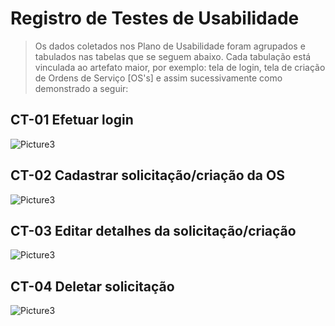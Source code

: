 # Registro de Testes de Usabilidade

>Os dados coletados nos Plano de Usabilidade foram agrupados e tabulados nas tabelas que se seguem abaixo. Cada tabulação está vinculada ao artefato maior, por exemplo: tela de login, tela de criação de Ordens de Serviço [OS's] e assim sucessivamente como demonstrado a seguir:

## CT-01 Efetuar login
![Picture3](https://user-images.githubusercontent.com/36858665/198409121-d92766ea-b2fd-4f8f-81de-d033eae70987.png)                              
## CT-02 Cadastrar solicitação/criação da OS
![Picture3](https://user-images.githubusercontent.com/36858665/198410128-aa2a65b3-54eb-4d2c-b6c4-86378bc33218.png)
## CT-03 Editar detalhes da solicitação/criação
![Picture3](https://user-images.githubusercontent.com/36858665/198411367-f4e3d10e-1b10-4fca-92d6-cb204dd1869e.png)
## CT-04 Deletar solicitação
![Picture3](https://user-images.githubusercontent.com/36858665/198411877-33a8e9c3-7fd1-48c3-9afd-176ec97c095c.png)


